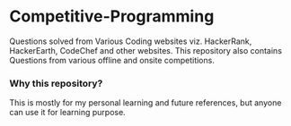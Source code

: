 # Competitive-Programming
Questions solved from Various Coding websites viz. HackerRank, HackerEarth, CodeChef and other websites. 
This repository also contains Questions from various offline and onsite competitions.

### Why this repository?
This is mostly for my personal learning and future references, but anyone can use it for learning purpose. 

